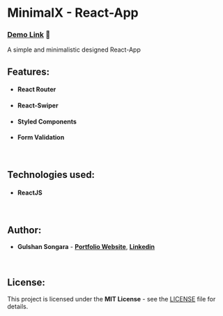 # MinimalX - React-App 

### [Demo Link](https://minimalx-react.netlify.app/) 🔗

A simple and minimalistic designed React-App
<br/>

## Features:

- #### **React Router**
- #### **React-Swiper**
- #### **Styled Components**
- #### **Form Validation**
<br/>

## Technologies used:

- #### **ReactJS**
<br/>

## Author:

- **Gulshan Songara** - **[Portfolio Website](https://gulshansongara.netlify.app)**, **[Linkedin](https://www.linkedin.com/in/gulshan-songara/)** 
<br/>

## License:

This project is licensed under the  **MIT License** - see the [LICENSE](LICENSE) file for details.
